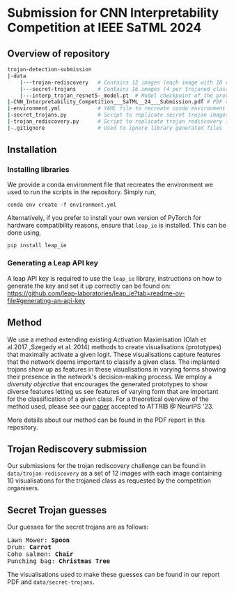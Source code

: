 # Submission for CNN Interpretability Competition at IEEE SaTML 2024

## Overview of repository
```bash
trojan-detection-submission
|-data
    |---trojan-rediscovery   # Contains 12 images (each image with 10 visualisations) for trojan reconstructions of each of the 12 classes
    |---secret-trojans       # Contains 16 images (4 per trojaned class) showing the visualisations used to make the guesses for secret trojans
    |---interp_trojan_resnet5-_model.pt  # Model checkpoint of the provided trojaned model
|-CNN_Interpretability_Competition___SaTML__24___Submission.pdf # PDF report containing more details about our method and reasoning behind our guesses
|-environment.yml            # YAML file to recreate conda environment
|-secret_trojans.py          # Script to replicate secret trojan images
|-trojan_rediscovery.py      # Script to replicate trojan rediscovery images
|-.gitignore                 # Used to ignore library generated files
```

## Installation

### Installing libraries
We provide a conda environment file that recreates the environment we used to run the scripts in the repository. Simply run,
```
conda env create -f environment.yml
```

Alternatively, if you prefer to install your own version of PyTorch for hardware compatibility reasons, ensure that `leap_ie` is installed. This can be done using,
```
pip install leap_ie
```

### Generating a Leap API key
A leap API key is required to use the `leap_ie` library, instructions on how to generate the key and set it up correctly can be found on: https://github.com/leap-laboratories/leap_ie?tab=readme-ov-file#generating-an-api-key

## Method 
We use a method extending existing Activation Maximisation (Olah et al.2017 ,Szegedy et al. 2014) methods to create visualisations (prototypes) that maximally activate a given logit. These visualisations capture features that the network deems important to classify a given class. The implanted trojans show up as features in these visualisations in varying forms showing their presence in the network's decision-making process. We employ a *diversity objective* that encourages the generated prototypes to show diverse features letting us see features of varying form that are important for the classification of a given class. For a theoretical overview of the method used, please see our [paper](https://arxiv.org/abs/2309.17144) accepted to ATTRIB @ NeurIPS '23. 

More details about our method can be found in the PDF report in this repository.

## Trojan Rediscovery submission

Our submissions for the trojan rediscovery challenge can be found in `data/trojan-rediscovery` as a set of 12 images with each image containing 10 visualisations for the trojaned class as requested by the competition organisers. 

## Secret Trojan guesses

Our guesses for the secret trojans are as follows:
<pre>
Lawn Mower: <b>Spoon</b>
Drum: <b>Carrot</b>
Coho salmon: <b>Chair</b>
Punching bag: <b>Christmas Tree</b>
</pre>

The visualisations used to make these guesses can be found in our report PDF and `data/secret-trojans`.






